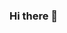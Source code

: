 ### Hi there 👋

<!--
**Abdel-rhman1/Abdel-rhman1** is a ✨ _special_ ✨ repository because its `README.md` (this file) appears on your GitHub profile.

Here are some ideas to get you started:
-     Hello everyone I'm Abdelrhman Mohammed , junior Software Engineer
- 🌱 I’m currently learning php framework (laravel) , javascript,python
- 👯 I’m looking to collaborate with other Developers
- 💬 Ask me about anything, I am happy to help 😄
- 📫 How to reach me: An [Let's get in touch!](https://www.linkedin.com/feed/) 
- 😄 Pronouns: ...
- ⚡ Fun fact: ...
-->
